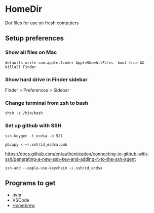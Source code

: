 # HomeDir
Dot files for use on fresh computers

## Setup preferences
### Show all files on Mac
`defaults write com.apple.finder AppleShowAllFiles -bool true && killall Finder`

### Show hard drive in Finder sidebar
Finder > Preferences > Sidebar

### Change terminal from zsh to bash
`chsh -s /bin/bash`

### Set up github with SSH
`ssh-keygen -t ecdsa -b 521`

`pbcopy < ~/.ssh/id_ecdsa.pub`

https://docs.github.com/en/authentication/connecting-to-github-with-ssh/generating-a-new-ssh-key-and-adding-it-to-the-ssh-agent

`ssh-add --apple-use-keychain ~/.ssh/id_ecdsa`

## Programs to get
- [nvm](https://github.com/nvm-sh/nvm)
- VSCode
- [Homebrew](https://phoenixnap.com/kb/install-homebrew-on-mac)
